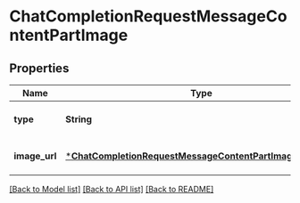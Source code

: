# ChatCompletionRequestMessageContentPartImage


## Properties
Name | Type | Description | Notes
------------ | ------------- | ------------- | -------------
**type** | **String** | The type of the content part. | [default to nothing]
**image_url** | [***ChatCompletionRequestMessageContentPartImageImageUrl**](ChatCompletionRequestMessageContentPartImageImageUrl.md) |  | [default to nothing]


[[Back to Model list]](../README.md#models) [[Back to API list]](../README.md#api-endpoints) [[Back to README]](../README.md)


